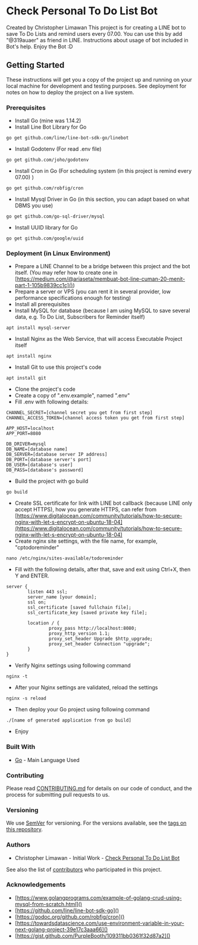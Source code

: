 # Check Personal To Do List Bot
Created by Christopher Limawan
This project is for creating a LINE bot to save To Do Lists and remind users every 07.00.
You can use this by add "@319auaer" as friend in LINE. Instructions about usage of bot included in Bot's help. Enjoy the Bot :D
## Getting Started
These instructions will get you a copy of the project up and running on your local machine for development and testing purposes. See deployment for notes on how to deploy the project on a live system.
### Prerequisites
- Install Go (mine was 1.14.2)
- Install Line Bot Library for Go
```
go get github.com/line/line-bot-sdk-go/linebot
```
- Install Godotenv (For read .env file)
```
go get github.com/joho/godotenv
```
- Install Cron in Go (For scheduling system (in this project is remind every 07.00) )
```
go get github.com/robfig/cron
```
- Install Mysql Driver in Go (in this section, you can adapt based on what DBMS you use)
```
go get github.com/go-sql-driver/mysql
```
- Install UUID library for Go
```
go get github.com/google/uuid
```

### Deployment (in Linux Environment)
- Prepare a LINE Channel to be a bridge between this project and the bot itself. (You may refer how to create one in [https://medium.com/@ariaseta/membuat-bot-line-cuman-20-menit-part-1-105b9839cc1c]())
- Prepare a server or VPS (you can rent it in several provider, low performance specifications enough for testing)
- Install all prerequisites
- Install MySQL for database (because I am using MySQL to save several data, e.g. To Do List, Subscribers for Reminder itself)
```
apt install mysql-server
```
- Install Nginx as the Web Service, that will access Executable Project itself
```
apt install nginx
```
- Install Git to use this project's code
```
apt install git
```
- Clone the project's code
- Create a copy of ".env.example", named ".env"
- Fill .env with following details:
```
CHANNEL_SECRET=[channel secret you get from first step]
CHANNEL_ACCESS_TOKEN=[channel access token you get from first step]

APP_HOST=localhost
APP_PORT=8080

DB_DRIVER=mysql
DB_NAME=[database name]
DB_SERVER=[database server IP address]
DB_PORT=[database server's port]
DB_USER=[database's user]
DB_PASS=[database's password]
```
- Build the project with go build
```
go build
```
- Create SSL certificate for link with LINE bot callback (because LINE only accept HTTPS), how you generate HTTPS, can refer from [https://www.digitalocean.com/community/tutorials/how-to-secure-nginx-with-let-s-encrypt-on-ubuntu-18-04](https://www.digitalocean.com/community/tutorials/how-to-secure-nginx-with-let-s-encrypt-on-ubuntu-18-04)
- Create nginx site settings, with the file name, for example, "cptodoreminder"
```
nano /etc/nginx/sites-available/todoreminder
```
- Fill with the following details, after that, save and exit using Ctrl+X, then Y and ENTER.
```
server {
        listen 443 ssl;
        server_name [your domain];
        ssl on;
        ssl_certificate [saved fullchain file];
        ssl_certificate_key [saved private key file];

        location / {
                proxy_pass http://localhost:8080;
                proxy_http_version 1.1;
                proxy_set_header Upgrade $http_upgrade;
                proxy_set_header Connection "upgrade";
        }
}
```
- Verify Nginx settings using following command
```
nginx -t
```
- After your Nginx settings are validated, reload the settings
```
nginx -s reload
```
- Then deploy your Go project using following command
```
./[name of generated application from go build]
```
- Enjoy

### Built With
- [Go](https://golang.org/) - Main Language Used

### Contributing
Please read [CONTRIBUTING.md](https://github.com/christ0208/todoreminder/blob/master/CONTRIBUTING.md) for details on our code of conduct, and the process for submitting pull requests to us.

### Versioning
We use [SemVer](http://semver.org/) for versioning. For the versions available, see the [tags on this repository](https://github.com/christ0208/todoreminder/tags).

### Authors
- Christopher Limawan - Initial Work - [Check Personal To Do List Bot](https://github.com/christ0208/todoreminder/)

See also the list of [contributors](https://github.com/christ0208/todoreminder/graphs/contributors) who participated in this project.

### Acknowledgements
- [https://www.golangprograms.com/example-of-golang-crud-using-mysql-from-scratch.html]()
- [https://github.com/line/line-bot-sdk-go]()
- [https://godoc.org/github.com/robfig/cron]()
- [https://towardsdatascience.com/use-environment-variable-in-your-next-golang-project-39e17c3aaa66]()
- [https://gist.github.com/PurpleBooth/109311bb0361f32d87a2]()
